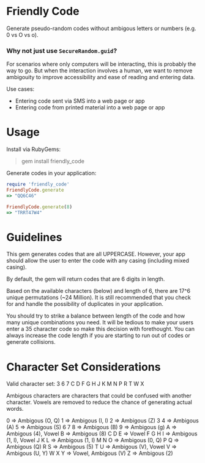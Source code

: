 # Friendly Code
Generate pseudo-random codes without ambigous letters or numbers (e.g. 0 vs O vs o).

### Why not just use `SecureRandom.guid`?
For scenarios where only computers will be interacting, this is probably the way to go. But when the interaction involves a human, we want to remove ambigouity to improve accessibility and ease of reading and entering data.

Use cases:
* Entering code sent via SMS into a web page or app
* Entering code from printed material into a web page or app

# Usage
Install via RubyGems:

> gem install friendly_code

Generate codes in your application:

```ruby
require 'friendly_code'
FriendlyCode.generate
=> "QQ6C46"

FriendlyCode.generate(8)
=> "TRRT47W4"
```

# Guidelines
This gem generates codes that are all UPPERCASE. However, your app should allow the user to enter the code with any casing (including mixed casing).

By default, the gem will return codes that are 6 digits in length. 

Based on the available characters (below) and length of 6, there are 17^6 unique permutations (~24 Million). It is still recommended that you check for and handle the possibility of duplicates in your application.

You should try to strike a balance between length of the code and how many unique combinations you need. It will be tedious to make your users enter a 35 character code so make this decision with forethought. You can always increase the code length if you are starting to run out of codes or generate collisions.

# Character Set Considerations
Valid character set:
3 6 7 C D F G H J K M N P R T W X

Ambigous characters are characters that could be confused with another character. Vowels are removed to reduce the chance of generating actual words.

0 => Ambigous (O, Q)
1 => Ambigous (I, l)
2 => Ambigous (Z)
3
4 => Ambigous (A)
5 => Ambigous (S)
6
7
8 => Ambigous (B)
9 => Ambigous (g)
A => Ambigous (4), Vowel
B => Ambigous (8)
C
D
E => Vowel 
F
G
H
I => Ambigous (1, l), Vowel
J
K
L => Ambigous (1, I)
M
N
O => Ambigous (0, Q)
P
Q => Ambigous (Q)
R
S => Ambigous (5)
T
U => Ambigous (V), Vowel
V => Ambigous (U, Y)
W
X
Y => Vowel, Ambigous (V)
Z => Ambigous (2)